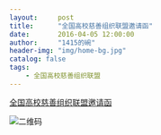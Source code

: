 ```yaml
---
layout:     post
title:      "全国高校慈善组织联盟邀请函"
date:       2016-04-05 12:00:00
author:     "1415的碗"
header-img: "img/home-bg.jpg"
catalog: false
tags:
    - 全国高校慈善组织联盟
---
```


[全国高校慈善组织联盟邀请函](http://www.rabbitpre.com/m/yuABVfe)

![二维码](http://cdn3.rabbitpre.com/61dba4c5-8351-423a-8752-7dea00791a9f-2054?imageMogr2/quality/70/auto-orient)
